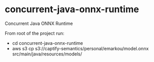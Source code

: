 # concurrent-java-onnx-runtime
Concurrent Java ONNX Runtime

From root of the project run:
- cd concurrent-java-onnx-runtime
- aws s3 cp s3://captify-semantics/personal/emarkou/model.onnx src/main/java/resources/models/
